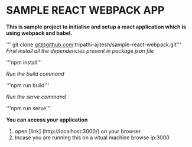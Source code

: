 # SAMPLE REACT WEBPACK APP 
**This is sample project to initialise and setup a react application which is using webpack and babel.**

''' git clone git@github.com:tripathi-ajitesh/sample-react-webpack.git'''
*First install all the dependencies present in package.json file*

'''npm install'''

*Run the build command*

'''npm run build'''

*Run the serve command*

'''npm run serve'''

**You can access your application**
1. open [link] (http://localhost:3000/) on your browser
2. Incase you are running this on a vitual machine browse ip:3000

